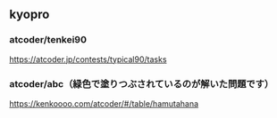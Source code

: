 ## kyopro
### atcoder/tenkei90
https://atcoder.jp/contests/typical90/tasks

### atcoder/abc（緑色で塗りつぶされているのが解いた問題です）
https://kenkoooo.com/atcoder/#/table/hamutahana
